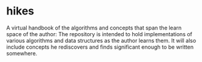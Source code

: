 # hikes
A virtual handbook of the algorithms and concepts that span the learn space of the author:
The repository is intended to hold implementations of various algorithms and data structures as the author learns them.
It will also include concepts he rediscovers and finds significant enough to be written somewhere.

